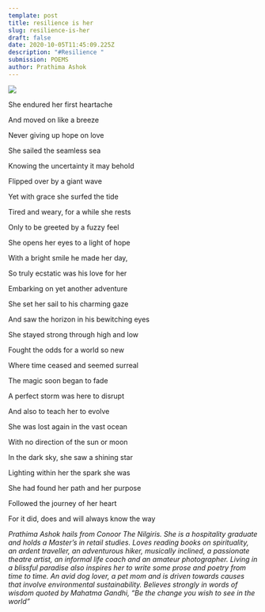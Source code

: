 ```yaml
---
template: post
title: resilience is her
slug: resilience-is-her
draft: false
date: 2020-10-05T11:45:09.225Z
description: "#Resilience "
submission: POEMS
author: Prathima Ashok
---
```

![](/media/prathimas_poem.jpeg)

She endured her first heartache

And moved on like a breeze

Never giving up hope on love

She sailed the seamless sea

Knowing the uncertainty it may behold

Flipped over by a giant wave

Yet with grace she surfed the tide

Tired and weary, for a while she rests

Only to be greeted by a fuzzy feel

She opens her eyes to a light of hope

With a bright smile he made her day,

So truly ecstatic was his love for her

Embarking on yet another adventure

She set her sail to his charming gaze

And saw the horizon in his bewitching eyes

She stayed strong through high and low

Fought the odds for a world so new

Where time ceased and seemed surreal

The magic soon began to fade

A perfect storm was here to disrupt

And also to teach her to evolve

She was lost again in the vast ocean

With no direction of the sun or moon

In the dark sky, she saw a shining star

Lighting within her the spark she was

She had found her path and her purpose

Followed the journey of her heart

For it did, does and will always know the way

*Prathima Ashok hails from Conoor The Nilgiris. She is a hospitality graduate and holds a Master’s in retail studies. Loves reading books on spirituality, an ardent traveller, an adventurous hiker, musically inclined, a passionate theatre artist, an informal life coach and an amateur photographer. Living in a blissful paradise also inspires her to write some prose and poetry from time to time. An avid dog lover, a pet mom and is driven towards causes that involve environmental sustainability. Believes strongly in words of wisdom quoted by Mahatma Gandhi, “Be the change you wish to see in the world”*